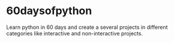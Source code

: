 # 60daysofpython
Learn python in 60 days and create a several projects in different categories like interactive and non-interactive projects.
